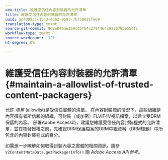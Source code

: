 ```yaml
---
seo-title: 維護受信任內容封裝器的允許清單
title: 維護受信任內容封裝器的允許清單
uuid: ad40993c-15c3-43b2-9593-7b75802cfe69
translation-type: tm+mt
source-git-commit: 9d2e046ae259c05fb4c278f464c9a26795e554fc
workflow-type: tm+mt
source-wordcount: '121'
ht-degree: 0%

---
```



# 維護受信任內容封裝器的允許清單{#maintain-a-allowlist-of-trusted-content-packagers}

允許 *清單* (allowlist)是受信任實體的清單。 在內容封裝商的情況下，這些組織是內容擁有者所信賴的組織，可封裝（或加密）FLV/F4V視訊檔案，以建立受DRM保護的內容。 部署Adobe Access時，建議您維護受信任內容封裝程式的允許清單，並在核發授權之前，先確認DRM保護檔案的DRM中繼資料（DRM標題）中所包含的內容封裝程式的身分。

如需進一步瞭解如何取得封裝內容之實體的相關資訊，請參 `V2ContentMetaData.getPackagerInfo()` 閱 *Adobe Access API參考*。
